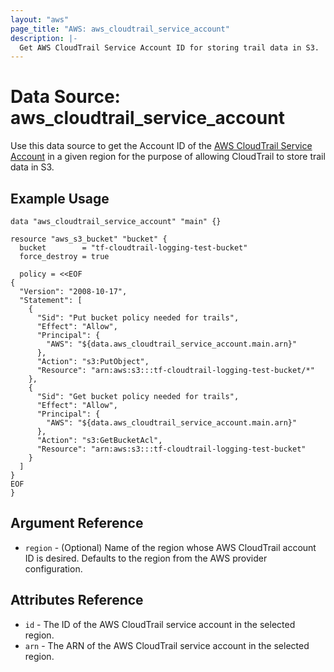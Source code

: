 ```yaml
---
layout: "aws"
page_title: "AWS: aws_cloudtrail_service_account"
description: |-
  Get AWS CloudTrail Service Account ID for storing trail data in S3.
---
```


# Data Source: aws_cloudtrail_service_account

Use this data source to get the Account ID of the [AWS CloudTrail Service Account](http://docs.aws.amazon.com/awscloudtrail/latest/userguide/cloudtrail-supported-regions.html)
in a given region for the purpose of allowing CloudTrail to store trail data in S3.

## Example Usage

```hcl
data "aws_cloudtrail_service_account" "main" {}

resource "aws_s3_bucket" "bucket" {
  bucket        = "tf-cloudtrail-logging-test-bucket"
  force_destroy = true

  policy = <<EOF
{
  "Version": "2008-10-17",
  "Statement": [
    {
      "Sid": "Put bucket policy needed for trails",
      "Effect": "Allow",
      "Principal": {
        "AWS": "${data.aws_cloudtrail_service_account.main.arn}"
      },
      "Action": "s3:PutObject",
      "Resource": "arn:aws:s3:::tf-cloudtrail-logging-test-bucket/*"
    },
    {
      "Sid": "Get bucket policy needed for trails",
      "Effect": "Allow",
      "Principal": {
        "AWS": "${data.aws_cloudtrail_service_account.main.arn}"
      },
      "Action": "s3:GetBucketAcl",
      "Resource": "arn:aws:s3:::tf-cloudtrail-logging-test-bucket"
    }
  ]
}
EOF
}
```

## Argument Reference

* `region` - (Optional) Name of the region whose AWS CloudTrail account ID is desired.
Defaults to the region from the AWS provider configuration.


## Attributes Reference

* `id` - The ID of the AWS CloudTrail service account in the selected region.
* `arn` - The ARN of the AWS CloudTrail service account in the selected region.
